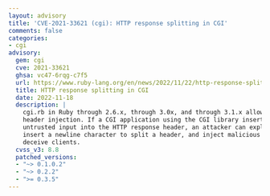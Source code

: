 ```yaml
---
layout: advisory
title: 'CVE-2021-33621 (cgi): HTTP response splitting in CGI'
comments: false
categories:
- cgi
advisory:
  gem: cgi
  cve: 2021-33621
  ghsa: vc47-6rqg-c7f5
  url: https://www.ruby-lang.org/en/news/2022/11/22/http-response-splitting-in-cgi-cve-2021-33621/
  title: HTTP response splitting in CGI
  date: 2022-11-18
  description: |
    cgi.rb in Ruby through 2.6.x, through 3.0x, and through 3.1.x allows HTTP
    header injection. If a CGI application using the CGI library inserts
    untrusted input into the HTTP response header, an attacker can exploit it to
    insert a newline character to split a header, and inject malicious content to
    deceive clients.
  cvss_v3: 8.8
  patched_versions:
  - "~> 0.1.0.2"
  - "~> 0.2.2"
  - ">= 0.3.5"
---
```

